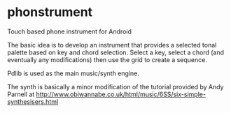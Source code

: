 phonstrument
============

Touch based phone instrument for Android

The basic idea is to develop an instrument that provides a selected tonal palette based on key and chord selection. Select a key, select a chord (and eventually any modifications) then use the grid to create a sequence.

Pdlib is used as the main music/synth engine.

The synth is basically a minor modification of the tutorial provided by Andy Parnell at http://www.obiwannabe.co.uk/html/music/6SS/six-simple-synthesisers.html


